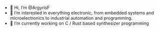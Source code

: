 - 👋 Hi, I’m @ArgyrisF
- 👀 I’m interested in everything electronic, from embedded systems and microelectronics to industrial automation and programming.
- 🌱 I’m currently working on C / Rust based synthesizer programming

<!---
ArgyrisF/ArgyrisF is a ✨ special ✨ repository because its `README.md` (this file) appears on your GitHub profile.
You can click the Preview link to take a look at your changes.
--->
